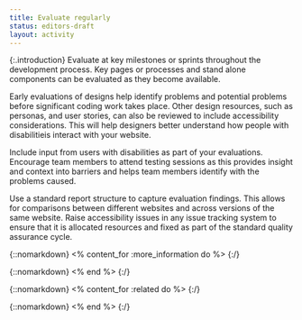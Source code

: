 ```yaml
---
title: Evaluate regularly
status: editors-draft
layout: activity
---
```


{:.introduction}
Evaluate at key milestones or sprints throughout the development process. Key pages or processes and stand alone components can be evaluated as they become available.

Early evaluations of designs help identify problems and potential problems before significant coding work takes place. Other design resources, such as personas, and user stories, can also be reviewed to include accessibility considerations. This will help designers better understand how people with disabilitieis interact with your website. 

Include input from users with disabilities as part of your evaluations. Encourage team members to attend testing sessions as this provides insight and context into barriers and helps team members identify with the problems caused.

Use a standard report structure to capture evaluation findings. This allows for comparisons between different websites and across versions of the same website. Raise accessibility issues in any issue tracking system to ensure that it is allocated resources and fixed as part of the standard quality assurance cycle.

{::nomarkdown}
<% content_for :more_information do %>
{:/}
  
{::nomarkdown}
<% end %>
{:/}

{::nomarkdown}
<% content_for :related do %>
{:/}

{::nomarkdown}
<% end %>
{:/}
